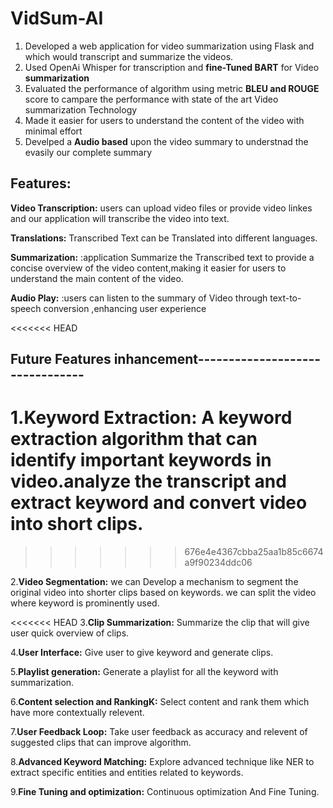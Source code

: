 # VidSum-AI

1. Developed a web application for video summarization using Flask and which would transcript and summarize the videos.
2. Used OpenAi Whisper for transcription and **fine-Tuned BART** for Video **summarization** 
3. Evaluated the performance of algorithm using metric  **BLEU and ROUGE** score to campare the performance with state of the art Video summarization Technology
4. Made it easier for users to understand the content of the video with minimal effort
5. Develped a **Audio based** upon the video summary to understnad the evasily our complete summary 


## Features:
**Video Transcription:** users can upload video files or provide video linkes and our application will transcribe the video into text.

**Translations:** Transcribed Text can be Translated into different languages.

**Summarization:** :application Summarize the Transcribed text to provide a concise overview of the video content,making it easier for users to understand the main content of the video.

**Audio Play:** :users can listen to the summary of Video through text-to-speech conversion ,enhancing user experience

<<<<<<< HEAD
## Future Features inhancement--------------------------------
1.**Keyword Extraction:** A keyword extraction algorithm that can identify important keywords in video.analyze the transcript and extract keyword and convert video into short clips.
=======
>>>>>>> 676e4e4367cbba25aa1b85c6674a9f90234ddc06

2.**Video Segmentation:** we can Develop a mechanism to segment the original video into shorter clips based on keywords. we can split the video
where keyword is prominently used.

<<<<<<< HEAD
3.**Clip Summarization:** Summarize the clip that will give user quick overview of clips.

4.**User Interface:** Give user to give keyword and generate clips.

5.**Playlist generation:** Generate a playlist for all the keyword with summarization.

6.**Content selection and RankingK:** Select content and rank them which have more contextually relevent.

7.**User Feedback Loop:** Take user feedback as accuracy and relevent of suggested clips  that can improve algorithm.

8.**Advanced Keyword Matching:** Explore advanced technique like NER to extract specific entities and entities related to keywords.

9.**Fine Tuning and optimization:** Continuous optimization And Fine Tuning.


